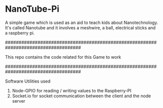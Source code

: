 NanoTube-Pi
===========

A simple game which is used as an aid to teach kids about Nanotechnology. It's called Nanotube and it involves a meshwire, a ball, electrical sticks and a raspberry pi.


####################################################################################

This repo contains the code related for this Game to work

####################################################################################


Software Utilities used

1) Node-GPIO for reading / writing values to the Raspberry-PI
2) Socket.io for socket communication between the client and the node server
